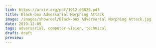 ```yaml
---
link: https://arxiv.org/pdf/1912.03829.pdf
title: Black-box Adversarial Morphing Attack
image: /images/showreel/Black-box Adversarial Morphing Attack.jpg
date: 2019-12-09
tags: adversarial, computer-vision, technical
draft: draft
preview:
---
```



